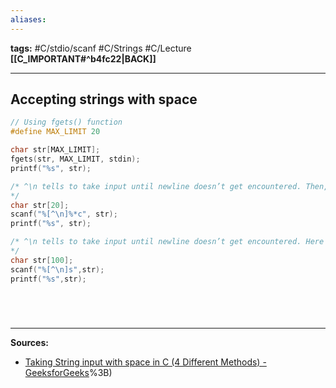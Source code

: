 ```yaml
---
aliases:
---
```

**tags:** #C/stdio/scanf #C/Strings #C/Lecture 
**[[C_IMPORTANT#^b4fc22|BACK]]**

---
## Accepting strings with space
```C
// Using fgets() function
#define MAX_LIMIT 20

char str[MAX_LIMIT];
fgets(str, MAX_LIMIT, stdin);
printf("%s", str);
```
```C
/* ^\n tells to take input until newline doesn’t get encountered. Then, with this %*c, it reads newline character and here used * indicates that this newline character is discarded.
*/
char str[20];
scanf("%[^\n]%*c", str);
printf("%s", str);
```
```C
/* ^\n tells to take input until newline doesn’t get encountered. Here we used ^ (XOR -Operator ) which gives true until both characters are different. Once the character is equal to New-line (‘\n’),  ^ (XOR Operator ) gives false to read the string. So we use “%[^\n]s” instead of “%s”.
*/
char str[100];
scanf("%[^\n]s",str);
printf("%s",str);
```

# 

<br>

---
**Sources:**
- [Taking String input with space in C (4 Different Methods) - GeeksforGeeks](https://www.geeksforgeeks.org/taking-string-input-space-c-3-different-methods/#:~:text=So%20to%20get%20a%20line,n%5Ds%E2%80%9D%2Cstr)%3B)